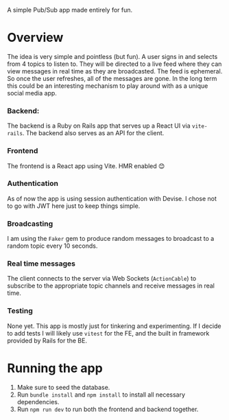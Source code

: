 A simple Pub/Sub app made entirely for fun.

# Overview

The idea is very simple and pointless (but fun). A user signs in and selects from 4 topics to listen to. They will be directed to a live feed where they can view messages in real time as they are broadcasted. The feed is ephemeral. So once the user refreshes, all of the messages are gone. In the long term this could be an interesting mechanism to play around with as a unique social media app.

### Backend:

The backend is a Ruby on Rails app that serves up a React UI via `vite-rails`. The backend also serves as an API for the client.

### Frontend

The frontend is a React app using Vite. HMR enabled 😊

### Authentication

As of now the app is using session authentication with Devise. I chose not to go with JWT here just to keep things simple.

### Broadcasting

I am using the `Faker` gem to produce random messages to broadcast to a random topic every 10 seconds.

### Real time messages

The client connects to the server via Web Sockets (`ActionCable`) to subscribe to the appropriate topic channels and receive messages in real time.

### Testing

None yet. This app is mostly just for tinkering and experimenting. If I decide to add tests I will likely use `vitest` for the FE, and the built in framework provided by Rails for the BE.

# Running the app

1. Make sure to seed the database.
2. Run `bundle install` and `npm install` to install all necessary dependencies.
3. Run `npm run dev` to run both the frontend and backend together.
